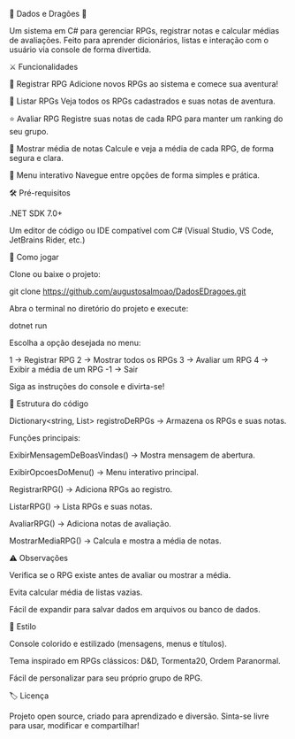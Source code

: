 🐉 Dados e Dragões 🎲

Um sistema em C# para gerenciar RPGs, registrar notas e calcular médias de avaliações.
Feito para aprender dicionários, listas e interação com o usuário via console de forma divertida.

⚔️ Funcionalidades

📝 Registrar RPG
Adicione novos RPGs ao sistema e comece sua aventura!

📜 Listar RPGs
Veja todos os RPGs cadastrados e suas notas de aventura.

⭐ Avaliar RPG
Registre suas notas de cada RPG para manter um ranking do seu grupo.

🧮 Mostrar média de notas
Calcule e veja a média de cada RPG, de forma segura e clara.

🔄 Menu interativo
Navegue entre opções de forma simples e prática.

🛠️ Pré-requisitos

.NET SDK 7.0+

Um editor de código ou IDE compatível com C#
(Visual Studio, VS Code, JetBrains Rider, etc.)

🎯 Como jogar

Clone ou baixe o projeto:

git clone https://github.com/augustosalmoao/DadosEDragoes.git


Abra o terminal no diretório do projeto e execute:

dotnet run


Escolha a opção desejada no menu:

1 → Registrar RPG
2 → Mostrar todos os RPGs
3 → Avaliar um RPG
4 → Exibir a média de um RPG
-1 → Sair


Siga as instruções do console e divirta-se!

📂 Estrutura do código

Dictionary<string, List<int>> registroDeRPGs → Armazena os RPGs e suas notas.

Funções principais:

ExibirMensagemDeBoasVindas() → Mostra mensagem de abertura.

ExibirOpcoesDoMenu() → Menu interativo principal.

RegistrarRPG() → Adiciona RPGs ao registro.

ListarRPG() → Lista RPGs e suas notas.

AvaliarRPG() → Adiciona notas de avaliação.

MostrarMediaRPG() → Calcula e mostra a média de notas.

⚠️ Observações

Verifica se o RPG existe antes de avaliar ou mostrar a média.

Evita calcular média de listas vazias.

Fácil de expandir para salvar dados em arquivos ou banco de dados.

🎨 Estilo

Console colorido e estilizado (mensagens, menus e títulos).

Tema inspirado em RPGs clássicos: D&D, Tormenta20, Ordem Paranormal.

Fácil de personalizar para seu próprio grupo de RPG.

🏷️ Licença

Projeto open source, criado para aprendizado e diversão.
Sinta-se livre para usar, modificar e compartilhar!
